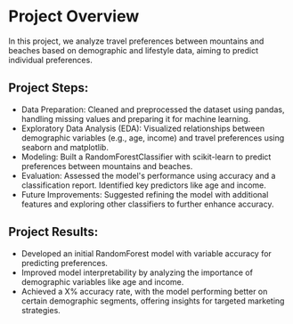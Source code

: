 # **Project Overview**
In this project, we analyze travel preferences between mountains and beaches based on demographic and lifestyle data, aiming to predict individual preferences.

## **Project Steps:**
- Data Preparation: Cleaned and preprocessed the dataset using pandas, handling missing values and preparing it for machine learning.
- Exploratory Data Analysis (EDA): Visualized relationships between demographic variables (e.g., age, income) and travel preferences using seaborn and matplotlib.
- Modeling: Built a RandomForestClassifier with scikit-learn to predict preferences between mountains and beaches.
- Evaluation: Assessed the model's performance using accuracy and a classification report. Identified key predictors like age and income.
- Future Improvements: Suggested refining the model with additional features and exploring other classifiers to further enhance accuracy.

## **Project Results:**
- Developed an initial RandomForest model with variable accuracy for predicting preferences.
- Improved model interpretability by analyzing the importance of demographic variables like age and income.
- Achieved a X% accuracy rate, with the model performing better on certain demographic segments, offering insights for targeted marketing strategies.
